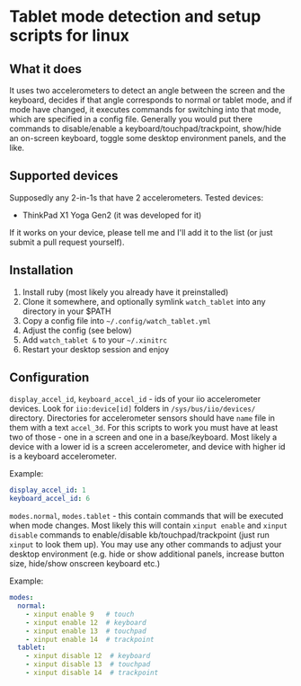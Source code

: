 # Tablet mode detection and setup scripts for linux

## What it does

It uses two accelerometers to detect an angle between the screen and the keyboard,
decides if that angle corresponds to normal or tablet mode, and if mode have changed,
it executes commands for switching into that mode, which are specified in
a config file. Generally you would put there commands to disable/enable a
keyboard/touchpad/trackpoint, show/hide an on-screen keyboard, toggle some desktop
environment panels, and the like.

## Supported devices

Supposedly any 2-in-1s that have 2 accelerometers. Tested devices:

- ThinkPad X1 Yoga Gen2 (it was developed for it)

If it works on your device, please tell me and I'll add it to the list (or just submit a pull request yourself).

## Installation

1. Install ruby (most likely you already have it preinstalled)
2. Clone it somewhere, and optionally symlink `watch_tablet` into any directory in your $PATH
3. Copy a config file into `~/.config/watch_tablet.yml`
4. Adjust the config (see below)
5. Add `watch_tablet &` to your `~/.xinitrc`
6. Restart your desktop session and enjoy

## Configuration

`display_accel_id`, `keyboard_accel_id` - ids of your iio accelerometer devices. Look
for `iio:device[id]` folders in `/sys/bus/iio/devices/` directory. Directories for
accelerometer sensors should have `name` file in them with a text `accel_3d`. For this scripts
to work you must have at least two of those - one in a screen and one in a base/keyboard.
Most likely a device with a lower id is a screen accelerometer, and device with higher id is
a keyboard accelerometer.

Example:

```yaml
display_accel_id: 1
keyboard_accel_id: 6
```

`modes.normal`, `modes.tablet` - this contain commands that will be executed when mode changes.
Most likely this will contain `xinput enable` and `xinput disable` commands to enable/disable
kb/touchpad/trackpoint (just run `xinput` to look them up). You may use any other commands
to adjust your desktop environment (e.g. hide or show additional panels, increase button size,
hide/show onscreen keyboard etc.)

Example:

```yaml
modes:
  normal:
    - xinput enable 9   # touch
    - xinput enable 12  # keyboard
    - xinput enable 13  # touchpad
    - xinput enable 14  # trackpoint
  tablet:
    - xinput disable 12  # keyboard
    - xinput disable 13  # touchpad
    - xinput disable 14  # trackpoint
```
